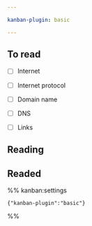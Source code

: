 ```yaml
---

kanban-plugin: basic

---
```


## To read

- [ ] Internet
- [ ] Internet protocol
- [ ] Domain name
- [ ] DNS
- [ ] Links


## Reading



## Readed





%% kanban:settings
```
{"kanban-plugin":"basic"}
```
%%